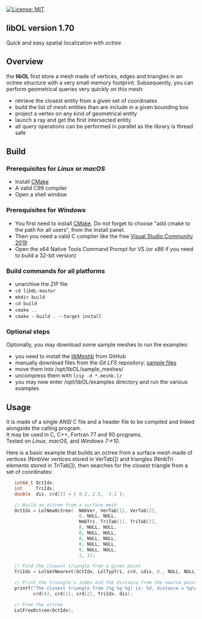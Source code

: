 [![License: MIT](https://img.shields.io/badge/License-MIT-yellow.svg)](https://opensource.org/licenses/MIT)

## libOL version 1.70
Quick and easy spatial localization with _octree_

## Overview
the **libOL** first store a mesh made of vertices, edges and triangles in an octree structure with a very small memory footprint.
Subsequently, you can perform geometrical queries very quickly on this mesh:
- retrieve the closest entity from a given set of coordinates
- build the list of mesh entities than are include in a given bounding box
- project a vertex on any kind of geometrical entity
- launch a ray and get the first intersected entity
- all query operations can be performed in parallel as the library is thread safe

## Build

### Prerequisites for *Linux* or *macOS*
- Install [CMake](https://cmake.org/files/v3.7/cmake-3.7.2-win64-x64.msi)
- A valid C99 compiler
- Open a shell window

### Prerequisites for *Windows*
- You first need to install [CMake](https://cmake.org/files/v3.7/cmake-3.7.2-win64-x64.msi). Do not forget to choose "add cmake to the path for all users", from the install panel.
- Then you need a valid C compiler like the free [Visual Studio Community 2019](https://www.visualstudio.com/vs/visual-studio-express/)
- Open the x64 Native Tools Command Prompt for VS (or x86 if you need to build a 32-bit version)

### Build commands for all platforms
- unarchive the ZIP file
- `cd libOL-master`
- `mkdir build`
- `cd build`
- `cmake ..`
- `cmake --build . --target install`

### Optional steps
Optionally, you may download some sample meshes to run the examples:
- you need to install the [libMeshb](https://github.com/LoicMarechal/libMeshb) from GitHub
- manually download files from the *Git LFS* repository: [sample files](sample_meshes/)
- move them into /opt/libOL/sample_meshes/
- uncompress them with `lzip -d *.meshb.lz`
- you may now enter /opt/libOL/examples directory and run the various examples

## Usage
It is made of a single *ANSI C* file and a header file to be compiled and linked alongside the calling program.  
It may be used in C, C++, Fortran 77 and 90 programs.  
Tested on *Linux*, *macOS*, and *Windows 7->10*.

Here is a basic example that builds an octree from a surface mesh made of vertices (NmbVer vertices stored in VerTab[]) and triangles (NmbTri elements stored in TriTab[]), then searches for the closest triangle from a set of coordinates:

```C++
   int64_t OctIdx;
   int     TriIdx;
   double  dis, crd[3] = { 0.2, 2.5, -3.1 };

   // Build an octree from a surface mesh
   OctIdx = LolNewOctree(  NmbVer, VerTab[1], VerTab[2],
                           0, NULL, NULL,
                           NmbTri, TriTab[1], TriTab[2],
                           0, NULL, NULL,
                           0, NULL, NULL,
                           0, NULL, NULL,
                           0, NULL, NULL,
                           0, NULL, NULL,
                           1, 1);

   // Find the closest triangle from a given point
   TriIdx = LolGetNearest(OctIdx, LolTypTri, crd, &dis, 0., NULL, NULL, 0);

   // Print the triangle's index and the distance from the source point
   printf("The closest triangle from (%g %g %g) is: %d, distance = %g\n",
          crd[0], crd[1], crd[2], TriIdx, dis);

   // Free the octree
   LolFreeOctree(OctIdx);
```
